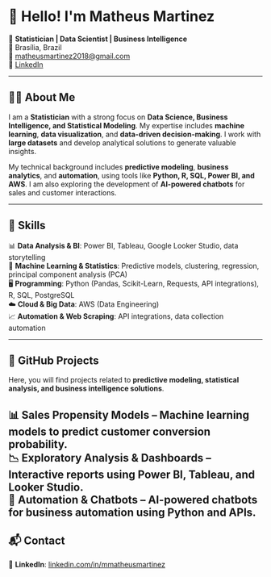# 👋 Hello! I'm Matheus Martinez  

🎯 **Statistician | Data Scientist | Business Intelligence**  
📍 Brasília, Brazil  
📧 matheusmartinez2018@gmail.com  
🔗 [LinkedIn](https://www.linkedin.com/in/mmatheusmartinez/)  

---

## 🧑‍💻 About Me  

I am a **Statistician** with a strong focus on **Data Science, Business Intelligence, and Statistical Modeling**. My expertise includes **machine learning**, **data visualization**, and **data-driven decision-making**. I work with **large datasets** and develop analytical solutions to generate valuable insights.  

My technical background includes **predictive modeling**, **business analytics**, and **automation**, using tools like **Python, R, SQL, Power BI, and AWS**. I am also exploring the development of **AI-powered chatbots** for sales and customer interactions.  

---

## 🚀 Skills  

📊 **Data Analysis & BI**: Power BI, Tableau, Google Looker Studio, data storytelling  
🧠 **Machine Learning & Statistics**: Predictive models, clustering, regression, principal component analysis (PCA)  
🖥️ **Programming**: Python (Pandas, Scikit-Learn, Requests, API integrations), R, SQL, PostgreSQL  
☁️ **Cloud & Big Data**: AWS (Data Engineering)  
📈 **Automation & Web Scraping**: API integrations, data collection automation  

---

## 📂 GitHub Projects  

Here, you will find projects related to **predictive modeling, statistical analysis, and business intelligence solutions**.  

**📊 Sales Propensity Models** – Machine learning models to predict customer conversion probability.  
**📉 Exploratory Analysis & Dashboards** – Interactive reports using Power BI, Tableau, and Looker Studio.  
**🤖 Automation & Chatbots** – AI-powered chatbots for business automation using Python and APIs.  
---

## 📬 Contact  
🔗 **LinkedIn**: [linkedin.com/in/mmatheusmartinez](https://www.linkedin.com/in/mmatheusmartinez/)  
